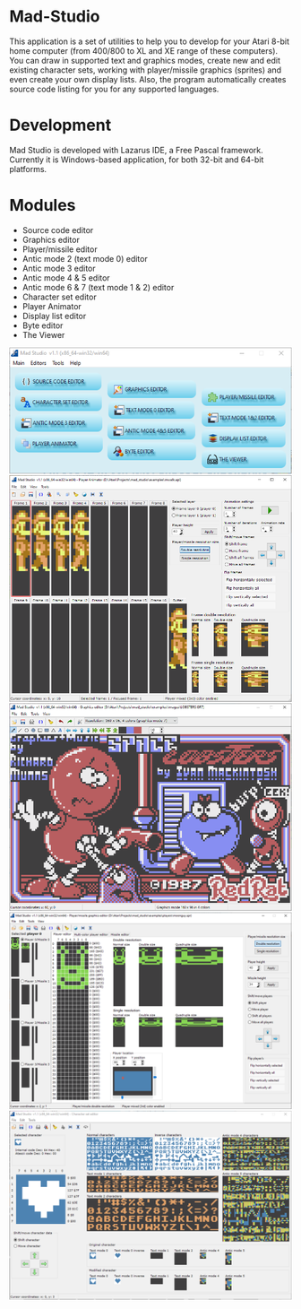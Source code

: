 # Mad-Studio

This application is a set of utilities to help you to develop for your Atari 8-bit home computer (from 400/800 to XL and XE range of these computers). You can draw in supported text and graphics modes, create new and edit existing character sets, working with player/missile graphics (sprites) and even create your own display lists. Also, the program automatically creates source code listing for you for any supported languages.

# Development

Mad Studio is developed with Lazarus IDE, a Free Pascal framework. Currently it is Windows-based application, for both 32-bit and 64-bit platforms.

# Modules

- Source code editor
- Graphics editor
- Player/missile editor
- Antic mode 2 (text mode 0) editor
- Antic mode 3 editor
- Antic mode 4 & 5 editor
- Antic mode 6 & 7 (text mode 1 & 2) editor
- Character set editor
- Player Animator
- Display list editor
- Byte editor
- The Viewer

<div align="center">
    <img src="/images/madstudio_main.png"</img>
    <img src="/images/madstudio_animator.png"</img>
    <img src="/images/madstudio_graphics.png"</img>
    <img src="/images/madstudio_pmg.png"</img>
    <img src="/images/madstudio_chrset.png"</img>
</div>

